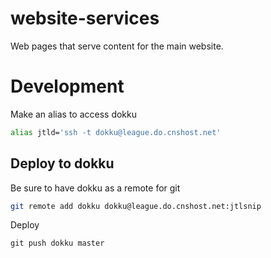# website-services
Web pages that serve content for the main website.


# Development

Make an alias to access dokku

```bash
alias jtld='ssh -t dokku@league.do.cnshost.net'
```

## Deploy to dokku

Be sure to have dokku as a remote for git

```bash
git remote add dokku dokku@league.do.cnshost.net:jtlsnip
```

Deploy

```
git push dokku master
```